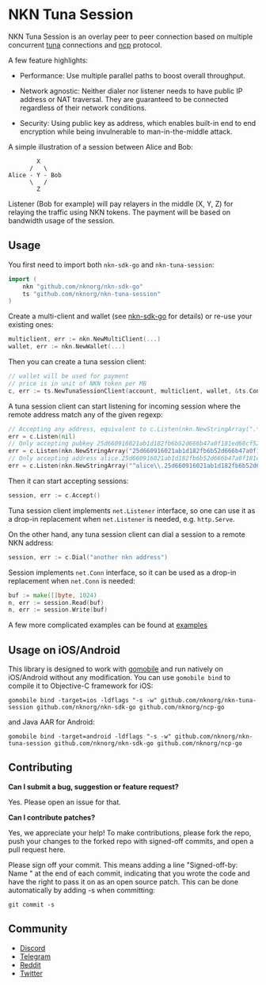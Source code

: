 # NKN Tuna Session

NKN Tuna Session is an overlay peer to peer connection based on multiple
concurrent [tuna](https://github.com/nknorg/tuna) connections and
[ncp](https://github.com/nknorg/ncp-go) protocol.

A few feature highlights:

* Performance: Use multiple parallel paths to boost overall throughput.

* Network agnostic: Neither dialer nor listener needs to have public IP address or NAT traversal. They are guaranteed to be connected regardless of their network conditions.

* Security: Using public key as address, which enables built-in end to end encryption while being invulnerable to man-in-the-middle attack.

A simple illustration of a session between Alice and Bob:

```
        X
      /   \
Alice - Y - Bob
      \   /
        Z
```

Listener (Bob for example) will pay relayers in the middle (X, Y, Z) for
relaying the traffic using NKN tokens. The payment will be based on bandwidth
usage of the session.

## Usage

You first need to import both `nkn-sdk-go` and `nkn-tuna-session`:

```go
import (
	nkn "github.com/nknorg/nkn-sdk-go"
	ts "github.com/nknorg/nkn-tuna-session"
)
```

Create a multi-client and wallet (see
[nkn-sdk-go](https://github.com/nknorg/nkn-sdk-go) for details) or re-use your
existing ones:

```go
multiclient, err := nkn.NewMultiClient(...)
wallet, err := nkn.NewWallet(...)
```

Then you can create a tuna session client:

```go
// wallet will be used for payment
// price is in unit of NKN token per MB
c, err := ts.NewTunaSessionClient(account, multiclient, wallet, &ts.Config{TunaMaxPrice: "0"})
```

A tuna session client can start listening for incoming session where the remote
address match any of the given regexp:

```go
// Accepting any address, equivalent to c.Listen(nkn.NewStringArray(".*"))
err = c.Listen(nil)
// Only accepting pubkey 25d660916021ab1d182fb6b52d666b47a0f181ed68cf52a056041bdcf4faaf99 but with any identifiers
err = c.Listen(nkn.NewStringArray("25d660916021ab1d182fb6b52d666b47a0f181ed68cf52a056041bdcf4faaf99$"))
// Only accepting address alice.25d660916021ab1d182fb6b52d666b47a0f181ed68cf52a056041bdcf4faaf99
err = c.Listen(nkn.NewStringArray("^alice\\.25d660916021ab1d182fb6b52d666b47a0f181ed68cf52a056041bdcf4faaf99$"))
```

Then it can start accepting sessions:

```go
session, err := c.Accept()
```

Tuna session client implements `net.Listener` interface, so one can use it as a
drop-in replacement when `net.Listener` is needed, e.g. `http.Serve`.

On the other hand, any tuna session client can dial a session to a remote NKN
address:

```go
session, err := c.Dial("another nkn address")
```

Session implements `net.Conn` interface, so it can be used as a drop-in
replacement when `net.Conn` is needed:

```go
buf := make([]byte, 1024)
n, err := session.Read(buf)
n, err := session.Write(buf)
```

A few more complicated examples can be found at [examples](examples)

## Usage on iOS/Android

This library is designed to work with
[gomobile](https://godoc.org/golang.org/x/mobile/cmd/gomobile) and run natively
on iOS/Android without any modification. You can use `gomobile bind` to compile
it to Objective-C framework for iOS:

```shell
gomobile bind -target=ios -ldflags "-s -w" github.com/nknorg/nkn-tuna-session github.com/nknorg/nkn-sdk-go github.com/nknorg/ncp-go
```

and Java AAR for Android:

```shell
gomobile bind -target=android -ldflags "-s -w" github.com/nknorg/nkn-tuna-session github.com/nknorg/nkn-sdk-go github.com/nknorg/ncp-go
```

## Contributing

**Can I submit a bug, suggestion or feature request?**

Yes. Please open an issue for that.

**Can I contribute patches?**

Yes, we appreciate your help! To make contributions, please fork the repo, push
your changes to the forked repo with signed-off commits, and open a pull request
here.

Please sign off your commit. This means adding a line "Signed-off-by: Name
<email>" at the end of each commit, indicating that you wrote the code and have
the right to pass it on as an open source patch. This can be done automatically
by adding -s when committing:

```shell
git commit -s
```

## Community

* [Discord](https://discord.gg/c7mTynX)
* [Telegram](https://t.me/nknorg)
* [Reddit](https://www.reddit.com/r/nknblockchain/)
* [Twitter](https://twitter.com/NKN_ORG)
